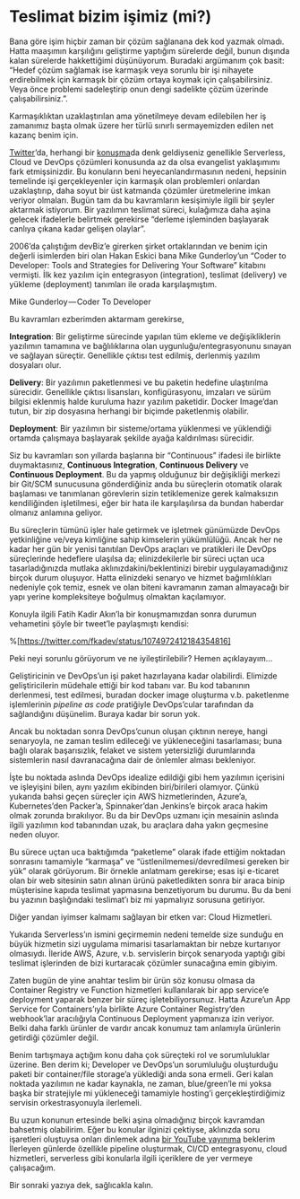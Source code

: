 # Teslimat bizim işimiz (mi?)

Bana göre işim hiçbir zaman bir çözüm sağlanana dek kod yazmak olmadı. Hatta maaşımın karşılığını geliştirme yaptığım sürelerde değil, bunun dışında kalan sürelerde hakkettiğimi düşünüyorum. Buradaki argümanım çok basit: “Hedef çözüm sağlamak ise karmaşık veya sorunlu bir işi nihayete erdirebilmek için karmaşık bir çözüm ortaya koymak için çalışabilirsiniz. Veya önce problemi sadeleştirip onun dengi sadelikte çözüm üzerinde çalışabilirsiniz.”.

Karmaşıklıktan uzaklaştırılan ama yönetilmeye devam edilebilen her iş zamanımız başta olmak üzere her türlü sınırlı sermayemizden edilen net kazanç benim için.

[Twitter](https://twitter.com/eser)’da, herhangi bir [konuşma](../../../presentations/tr/README.md)da denk geldiyseniz genellikle Serverless, Cloud ve DevOps çözümleri konusunda az da olsa evangelist yaklaşımımı fark etmişsinizdir. Bu konuların beni heyecanlandırmasının nedeni, hepsinin temelinde işi gerçekleyenler için karmaşık olan problemleri onlardan uzaklaştırıp, daha soyut bir üst katmanda çözümler üretmelerine imkan veriyor olmaları. Bugün tam da bu kavramların kesişimiyle ilgili bir şeyler aktarmak istiyorum. Bir yazılımın teslimat süreci, kulağımıza daha aşina gelecek ifadelerle belirtmek gerekirse “derleme işleminden başlayarak canlıya çıkana kadar gelişen olaylar”.

2006’da çalıştığım devBiz’e girerken şirket ortaklarından ve benim için değerli isimlerden biri olan Hakan Eskici bana Mike Gunderloy’un “Coder to Developer: Tools and Strategies for Delivering Your Software” kitabını vermişti. İlk kez yazılım için entegrasyon (integration), teslimat (delivery) ve yükleme (deployment) tanımları ile orada karşılaşmıştım.

Mike Gunderloy — Coder To Developer

Bu kavramları ezberimden aktarmam gerekirse,

**Integration**: Bir geliştirme sürecinde yapılan tüm ekleme ve değişikliklerin yazılımın tamamına ve bağlılıklarına olan uygunluğu/entegrasyonunu sınayan ve sağlayan süreçtir. Genellikle çıktısı test edilmiş, derlenmiş yazılım dosyaları olur.

**Delivery**: Bir yazılımın paketlenmesi ve bu paketin hedefine ulaştırılma sürecidir. Genellikle çıktısı lisansları, konfigürasyonu, imzaları ve sürüm bilgisi eklenmiş halde kuruluma hazır yazılım paketidir. Docker Image’dan tutun, bir zip dosyasına herhangi bir biçimde paketlenmiş olabilir.

**Deployment**: Bir yazılımın bir sisteme/ortama yüklenmesi ve yüklendiği ortamda çalışmaya başlayarak şekilde ayağa kaldırılması sürecidir.

Siz bu kavramları son yıllarda başlarına bir “Continuous” ifadesi ile birlikte duymaktasınız, **Continuous Integration**, **Continuous Delivery** ve **Continuous Deployment**. Bu da yapmış olduğunuz bir değişikliği merkezi bir Git/SCM sunucusuna gönderdiğiniz anda bu süreçlerin otomatik olarak başlaması ve tanımlanan görevlerin sizin tetiklemenize gerek kalmaksızın kendiliğinden işletilmesi, eğer bir hata ile karşılaşılırsa da bundan haberdar olmanız anlamına geliyor.

Bu süreçlerin tümünü işler hale getirmek ve işletmek günümüzde DevOps yetkinliğine ve/veya kimliğine sahip kimselerin yükümlülüğü. Ancak her ne kadar her gün bir yenisi tanıtılan DevOps araçları ve pratikleri ile DevOps süreçlerinde hedeflere ulaşılsa da; elinizdekilerle bir süreci uçtan uca tasarladığınızda mutlaka aklınızdakini/beklentinizi birebir uygulayamadığınız birçok durum oluşuyor. Hatta elinizdeki senaryo ve hizmet bağımlılıkları nedeniyle çok temiz, esnek ve olan biteni kavramanın zaman almayacağı bir yapı yerine kompleksiteye boğulmuş olmaktan kaçılamıyor.

Konuyla ilgili Fatih Kadir Akın’la bir konuşmamızdan sonra durumun vehametini şöyle bir tweet’le paylaşmıştı kendisi:

%[https://twitter.com/fkadev/status/1074972412184354816]

Peki neyi sorunlu görüyorum ve ne iyileştirilebilir? Hemen açıklayayım…

Geliştiricinin ve DevOps’un işi paket hazırlayana kadar olabilirdi. Elimizde geliştiricilerin müdehale ettiği bir kod tabanı var. Bu kod tabanının derlenmesi, test edilmesi, buradan docker image oluşturma v.b. paketlenme işlemlerinin *pipeline as code* pratiğiyle DevOps’cular tarafından da sağlandığını düşünelim. Buraya kadar bir sorun yok.

Ancak bu noktadan sonra DevOps’cunun oluşan çıktının nereye, hangi senaryoyla, ne zaman teslim edileceği ve yükleneceğini tasarlaması; buna bağlı olarak başarısızlık, felaket ve sistem yetersizliği durumlarında sistemlerin nasıl davranacağına dair de önlemler alması bekleniyor.

İşte bu noktada aslında DevOps idealize edildiği gibi hem yazılımın içerisini ve işleyişini bilen, aynı yazılım ekibinden biri/birileri olamıyor. Çünkü yukarıda bahsi geçen süreçler için AWS hizmetlerinden, Azure’a, Kubernetes’den Packer’a, Spinnaker’dan Jenkins’e birçok araca hakim olmak zorunda bırakılıyor. Bu da bir DevOps uzmanı için mesainin aslında ilgili yazılımın kod tabanından uzak, bu araçlara daha yakın geçmesine neden oluyor.

Bu sürece uçtan uca baktığımda “paketleme” olarak ifade ettiğim noktadan sonrasını tamamiyle “karmaşa” ve “üstlenilmemesi/devredilmesi gereken bir yük” olarak görüyorum. Bir örnekle anlatmam gerekirse; esas işi e-ticaret olan bir web sitesinin satın alınan ürünü paketledikten sonra bir araca binip müşterisine kapıda teslimat yapmasına benzetiyorum bu durumu. Bu da beni bu yazının başlığındaki teslimat’ı biz mi yapmalıyız sorusuna getiriyor.

Diğer yandan iyimser kalmamı sağlayan bir etken var: Cloud Hizmetleri.

Yukarıda Serverless’ın ismini geçirmemin nedeni temelde size sunduğu en büyük hizmetin sizi uygulama mimarisi tasarlamaktan bir nebze kurtarıyor olmasıydı. İleride AWS, Azure, v.b. servislerin birçok senaryoda yaptığı gibi teslimat işlerinden de bizi kurtaracak çözümler sunacağına emin gibiyim.

Zaten bugün de yine anahtar teslim bir ürün söz konusu olmasa da Container Registry ve Function hizmetleri kullanılarak bir app service’e deployment yaparak benzer bir süreç işletebiliyorsunuz. Hatta Azure’un App Service for Containers’ıyla birlikte Azure Container Registry’den webhook’lar aracılığıyla Continuous Deployment yapmanıza izin veriyor. Belki daha farklı ürünler de vardır ancak konumuz tam anlamıyla ürünlerin getirdiği çözümler değil.

Benim tartışmaya açtığım konu daha çok süreçteki rol ve sorumluluklar üzerine. Ben derim ki; Developer ve DevOps’un sorumluluğu oluşturduğu paketi bir container/file storage’a yüklediği anda sona ermeli. Geri kalan noktada yazılımın ne kadar kaynakla, ne zaman, blue/green’le mi yoksa başka bir stratejiyle mi yükleneceği tamamiyle hosting’i gerçekleştirdiğimiz servisin orkestrasyonuyla ilerlemeli.

Bu uzun konunun ertesinde belki aşina olmadığınız birçok kavramdan bahsetmiş olabilirim. Eğer bu konular ilginizi çektiyse, aklınızda soru işaretleri oluştuysa onları dinlemek adına [bir YouTube yayınıma](https://eser.live) beklerim İlerleyen günlerde özellikle pipeline oluşturmak, CI/CD entegrasyonu, cloud hizmetleri, serverless gibi konularla ilgili içeriklere de yer vermeye çalışacağım.

Bir sonraki yazıya dek, sağlıcakla kalın.

